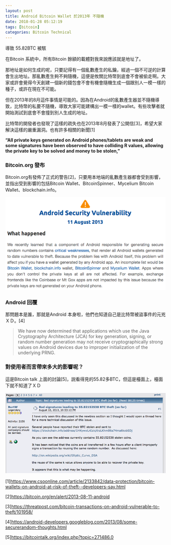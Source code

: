 ```yaml
---
layout: post
title: Android Bitcoin Wallet 於2013年 不隨機
date: 2018-01-28 05:12:19
tags: [bitcoin]
categories: Bitcoin Technical
---
```


導致 55.82BTC 被駭

在Bitcoin 系統中，所有Bitcoin 餘額的載體對我來說應該就是地址了。

那地址是如何生成的呢，只要記得有一個亂數產生的私鑰，經過一個不可逆的計算會生出地址。那亂數產生夠不夠隨機，這便是攸關比特幣到底會不會被偷走啊。大家或許會覺得今天創建一個新的錢包會不會有機會隨機生成一個跟別人一模一樣的種子，或許在現在不可能。

但在2013年的8月這件事情是可能的。因為在Android的亂數產生器並不隨機導致，比特幣的私要不隨機，導致大家可能建構出一模一樣的wallet。有些攻擊者就開始測試到底會不會撞到別人生成的地址。

<!-- more --> 

比特幣的開發者也發現了這樣的疏失也在2013年8月發表了公開信[3]，希望大家解決這樣的嚴重漏洞。也有許多相關的新聞[1]

**“All private keys generated on Android phones/tablets are weak and some signatures have been observed to have colliding R values, allowing the private key to be solved and money to be stolen,”**

### Bitcoin.org 發布

Bitcoin.org有發佈了正式的警告[2]，只要用本地端的亂數產生器都會受到影響，並指出受到影響的包括Bitcoin Wallet、BitcoinSpinner、Mycelium Bitcoin Wallet、blockchain.info。

![](/image/b1.png)

### Android 回覆
那問題本是誰，那就是Android 本身啦，他們也知道自己是比特幣被盜事件的元兇ＸＤ。[4]

>We have now determined that applications which use the Java Cryptography Architecture (JCA) for key generation, signing, or random number generation may not receive cryptographically strong values on Android devices due to improper initialization of the underlying PRNG.

### 對使用者而言帶來多大的影響呢？
這是Bitcoin talk 上面的討論[5]，説看得見的55.82多BTC，但這是檯面上，檯面下就不知道了ＸＤ

![](/image/b2.png)

[1]https://www.csoonline.com/article/2133842/data-protection/bitcoin-wallets-on-android-at-risk-of-theft--developers-say.html

[2]https://bitcoin.org/en/alert/2013-08-11-android

[3]https://threatpost.com/bitcoin-transactions-on-android-vulnerable-to-theft/101958/

[4]https://android-developers.googleblog.com/2013/08/some-securerandom-thoughts.html

[5]https://bitcointalk.org/index.php?topic=271486.0
